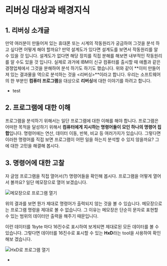# 리버싱 대상과 배경지식

## 1. 리버싱 소개글
만약 여러분이 만들어져 있는 휴대폰 또는 시계의 작동원리가 궁금하여 그것을 분석 하고 싶다면 어떻게 해야 할까요? 만약 설계도가 있다면 설계도를 보면서 작동원리를 알 수 있을 것 입니다. 설계도가 없다면 해당 장치를 직접 분해를
해보면 내부적인 작동원리를 알 수도 있을 것 입니다. 실제로 과거에 IBM이 신규 컴퓨터를 출시할 때 애플과 같은 경쟁업체에서 그것을 분해하여 분석 하기도 하기도 했습니다. 
 위와 같이 **이미 만들어져 있는 결과물을 역으로 분석하는 것을 <리버싱>**이라고 합니다. 우리는 소프트웨어의 한 부분인 **컴퓨터 프로그램**을 대상으로 **리버싱**에 대한 이야기를 하려고 합니다. 
 

- test

## 2. 프로그램에 대한 이해
프로그램을 분석하기 위해서는 일단 프로그램에 대한 이해를 해야 합니다. 프로그램은 어떠한 목적을 달성하기 위해서 **컴퓨터에게 지시하는 명령어들이 모인 하나의 명령어 집합**입니다. 명령어에는 연산, 데이터 이동, 반복, 비교 등 여러가지가 있습니다. 그렇다면 이러한 명령어를 직접 보면 프로그램이 어떤 일을 하는지 분석할 수 있지 않을까요? 그에 대한 고민을 해결해 봅시다. 


## 3. 명령어에 대한 고찰
자 글엄 프로그램을 직접 열어서(?) 명령어들을 확인해 봅시다. 프로그램을 어떻게 열어서 볼까요? 일단 메모장으로 열어 보겠습니다.

![메모장으로 프로그램 열기](http://72.14.188.110/~audit/img/programe_memo_open.PNG)
   
위의 결과를 보면 뭔가 제대로 명령어가 출력되지 않는 것을 볼 수 있습니다.
메모장으로는 프로그램 명령을 제대로 볼 수 없습니다. 그 이유는 메모장은 단순히 문자로 표현할 수 있는 범위의 데이터만 출력을 해주기 때문입니다. 

이런 데이터를 1byte 마다 16진수로 표시하여 보게되면 제대로된 모든 데이터를
볼 수 있습니다.  그렇다면 데이터를 16진수로 표시할 수 있는 **HxD**라는 tool을
사용하여 확인 해보 겠습니다.

![HxD로 프로그램 열기](http://72.14.188.110/~audit/img/hxd.PNG)


 - 

